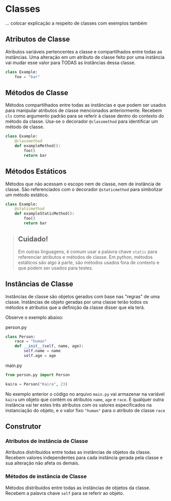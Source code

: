 # Classes

... colocar explicação a respeito de classes com exemplos também

## Atributos de Classe

Atributos variáveis pertencentes a classe e compartilhados entre todas as instâncias. Uma alteração em um atributo de classe feito por uma instância vai mudar esse valor para TODAS as instâncias dessa classe.

```python
class Example:
    foo = "bar"
```

## Métodos de Classe

Métodos compartilhados entre todas as instâncias e que podem ser usados para manipular atributos de classe mencionados anteriormente. Recebem `cls` como argumento padrão para se referir à classe dentro do contexto do método da classe. Usa-se o decorador `@classmethod` para identificar um método de classe.

```python
class Example:
    @classmethod
    def exampleMethod():
        foo()
        return bar
```

## Métodos Estáticos

Métodos que não acessam o escopo nem de classe, nem de instância de classe. São referenciados com o decorador `@staticmethod` para simbolizar um método estático.

```python
class Example:
    @staticmethod
    def exampleStaticMethod():
        foo()
        return bar
```

> ## Cuidado!
> Em outras linguagens, é comum usar a palavra chave `static` para referenciar atributos e métodos de classe. Em python, métodos estáticos são algo à parte, são métodos usados fora de contexto e que podem ser usados para testes.

## Instâncias de Classe

Instâncias de classe são objetos gerados com base nas "regras" de uma classe. Instâncias de objeto geradas por uma classe terão todos os métodos e atributos que a definição da classe disser que ela terá.

Observe o exemplo abaixo:

person.py
```python 
class Person:
    race = "human"
    def __init__(self, name, age):
        self.name = name
        self.age = age
```

main.py
```python
from person.py import Person

kaira = Person("Kaira", 23)
```

No exemplo anterior o código no arquivo `main.py` vai armazenar na variável `kaira` um objeto que contém os atributos `name`, `age` e `race`. E qualquer outra instância vai ter estes três atributos com os valores especificados na instanciação do objeto, e o valor fixo `"human"` para o atributo de classe `race`

## Construtor

### Atributos de instância de Classe

Atributos distribuídos entre todas as instâncias de objetos da classe. Recebem valores independentes para cada instância gerada pela classe e sua alteração não afeta os demais.

### Métodos de instância de Classe

Métodos distribuídos entre todas as instâncias de objetos da classe. Recebem a palavra chave `self` para se referir ao objeto.
